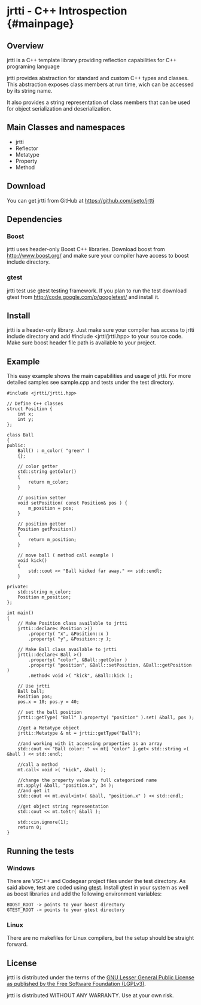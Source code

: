 jrtti - C++ Introspection			{#mainpage}
=========================

Overview
--------

jrtti is a C++ template library providing reflection capabilities for C++ programing language

jrtti provides abstraction for standard and custom C++ types and classes.
This abstraction exposes class members at run time, wich can be accessed by its string name.

It also provides a string representation of class members that can be used for object serialization
and deserialization.

Main Classes and namespaces
---------------------------

- jrtti
- Reflector
- Metatype
- Property
- Method

Download
--------

You can get jrtti from GitHub at https://github.com/jseto/jrtti

Dependencies
------------

### Boost
jrtti uses header-only Boost C++ libraries. Download boost from http://www.boost.org/ and
make sure your compiler have access to boost include directory.		

### gtest
jrtti test use gtest testing framework. If you plan to run the test download 
gtest from http://code.google.com/p/googletest/ and install it. 

Install
-------

jrtti is a header-only library. Just make sure your compiler has access to jrtti include directory
and add #include <jrtti/jrtti.hpp> to your source code. 
Make sure boost header file path is available to your project.

Example
-------

This easy example shows the main capabilities and usage of jrtti.
For more detailed samples see sample.cpp and tests under the test directory.


~~~{.cpp}
#include <jrtti/jrtti.hpp>

// Define C++ classes
struct Position {
	int x;
	int y;
};

class Ball
{
public:
	Ball() : m_color( "green" )
	{};

	// color getter
	std::string getColor()
	{
		return m_color;
	}

	// position setter
	void setPosition( const Position& pos ) {
		m_position = pos;
	}

	// position getter
	Position getPosition()
	{
		return m_position;
	}

	// move ball ( method call example )
	void kick()
	{
		std::cout << "Ball kicked far away." << std::endl;
	}

private:
	std::string m_color;
	Position m_position;
};

int main()
{
	// Make Position class available to jrtti
	jrtti::declare< Position >()
		.property( "x", &Position::x )
		.property( "y", &Position::y );

	// Make Ball class available to jrtti
	jrtti::declare< Ball >()
		.property( "color", &Ball::getColor )
		.property( "position", &Ball::setPosition, &Ball::getPosition )
		.method< void >( "kick", &Ball::kick );

	// Use jrtti
	Ball ball;
	Position pos;
	pos.x = 10; pos.y = 40;

	// set the ball position
	jrtti::getType( "Ball" ).property( "position" ).set( &ball, pos );

	//get a Metatype object
	jrtti::Metatype & mt = jrtti::getType("Ball");

	//and working with it accessing properties as an array
	std::cout << "Ball color: " << mt[ "color" ].get< std::string >( &ball ) << std::endl;

	//call a method
	mt.call< void >( "kick", &ball );

	//change the property value by full categorized name
	mt.apply( &ball, "position.x", 34 );
	//and get it
	std::cout << mt.eval<int>( &ball, "position.x" ) << std::endl;

	//get object string representation
	std::cout << mt.toStr( &ball );

	std::cin.ignore(1);
	return 0;
}
~~~

Running the tests
-----------------

### Windows

There are VSC++ and Codegear project files under the test directory. As said above, test are coded 
using [gtest](http://code.google.com/p/googletest/). Install gtest in your system as well
as boost libraries and add the following environment variables:

	BOOST_ROOT -> points to your boost directory
	GTEST_ROOT -> points to your gtest directory

### Linux
There are no makefiles for Linux compilers, but the setup should be straight forward.

License
-------

jrtti is distributed under the terms of the 
[GNU Lesser General Public License as published by the Free Software Foundation (LGPLv3)](http://www.gnu.org/licenses/lgpl-3.0-standalone.html).

jrtti is distributed WITHOUT ANY WARRANTY. Use at your own risk.
